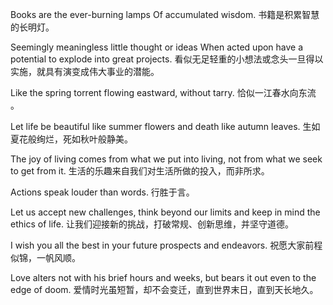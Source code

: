 <!--
 * @Author: JohnJeep
 * @Date: 2020-05-30 22:33:19
 * @LastEditTime: 2020-06-22 11:16:00
 * @LastEditors: Please set LastEditors
 * @Description: 积累优雅的英文句子。
--> 
Books are the ever-burning lamps Of accumulated  wisdom. 
书籍是积累智慧的长明灯。 

Seemingly meaningless little thought or ideas When acted upon have a potential to explode into great projects. 
看似无足轻重的小想法或念头一旦得以实施，就具有演变成伟大事业的潜能。

Like the spring torrent flowing eastward, without tarry. 
恰似一江春水向东流 。 

Let life be beautiful like summer flowers and death like autumn leaves. 
生如夏花般绚烂，死如秋叶般静美。

The joy of living comes from what we put into living, not from what we seek to get from it.
生活的乐趣来自我们对生活所做的投入，而非所求。

Actions speak louder than words.
行胜于言。

 Let us accept new challenges, think beyond our limits and keep in mind the ethics of life.
 让我们迎接新的挑战，打破常规、创新思维，并坚守道德。

I wish you all the best in your future prospects and endeavors.
 祝愿大家前程似锦，一帆风顺。

Love alters not with his brief hours and weeks, but bears it out even to the edge of doom. 
爱情时光虽短暂，却不会变迁，直到世界末日，直到天长地久。
